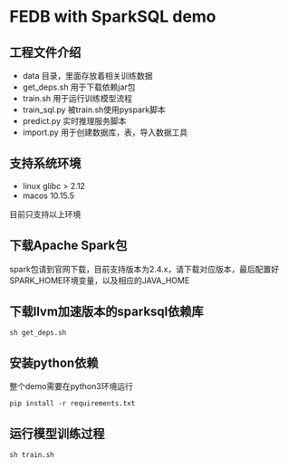 # FEDB with SparkSQL demo

## 工程文件介绍

* data 目录，里面存放着相关训练数据
* get_deps.sh 用于下载依赖jar包
* train.sh 用于运行训练模型流程
* train_sql.py 被train.sh使用pyspark脚本
* predict.py 实时推理服务脚本
* import.py 用于创建数据库，表，导入数据工具


## 支持系统环境

* linux glibc > 2.12
* macos 10.15.5

目前只支持以上环境

## 下载Apache Spark包

spark包请到官网下载，目前支持版本为2.4.x，请下载对应版本，最后配置好SPARK_HOME环境变量，以及相应的JAVA_HOME

## 下载llvm加速版本的sparksql依赖库

```
sh get_deps.sh
```

## 安装python依赖

整个demo需要在python3环境运行

```
pip install -r requirements.txt
```

## 运行模型训练过程

```
sh train.sh
```


